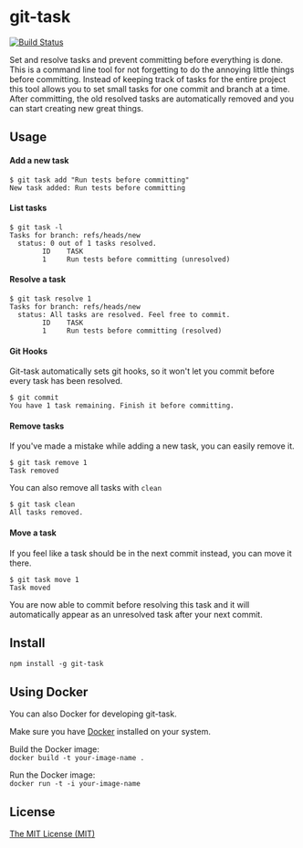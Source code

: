 # git-task

[![Build Status](https://travis-ci.org/Wisheri/git-task.svg?branch=master)](https://travis-ci.org/Wisheri/git-task)

Set and resolve tasks and prevent committing before everything is done. This is a command line tool for not forgetting to do the annoying little things before committing. Instead of keeping track of tasks for the entire project this tool allows you to set small tasks for one commit and branch at a time. After committing, the old resolved tasks are automatically removed and you can start creating new great things.

## Usage

#### Add a new task
```
$ git task add "Run tests before committing"
New task added: Run tests before committing
```

#### List tasks
```
$ git task -l
Tasks for branch: refs/heads/new
  status: 0 out of 1 tasks resolved.
        ID    TASK
        1     Run tests before committing (unresolved)
```

#### Resolve a task
```
$ git task resolve 1
Tasks for branch: refs/heads/new
  status: All tasks are resolved. Feel free to commit.
        ID    TASK
        1     Run tests before committing (resolved)
```

#### Git Hooks
Git-task automatically sets git hooks, so it won't let you commit before every task has been resolved.
```
$ git commit
You have 1 task remaining. Finish it before committing.
```

#### Remove tasks
If you've made a mistake while adding a new task, you can easily remove it.
```
$ git task remove 1
Task removed
```

You can also remove all tasks with `clean`
```
$ git task clean
All tasks removed.
```

#### Move a task
If you feel like a task should be in the next commit instead, you can move it there.
```
$ git task move 1
Task moved
```
You are now able to commit before resolving this task and it will automatically appear as an unresolved task after your next commit.

## Install
`npm install -g git-task`

## Using Docker
You can also Docker for developing git-task.

Make sure you have [Docker](https://www.docker.com/) installed on your system.

Build the Docker image:  
`docker build -t your-image-name .`

Run the Docker image:  
`docker run -t -i your-image-name`


## License
[The MIT License (MIT)](https://github.com/Wisheri/git-task/blob/master/LICENSE.md)

